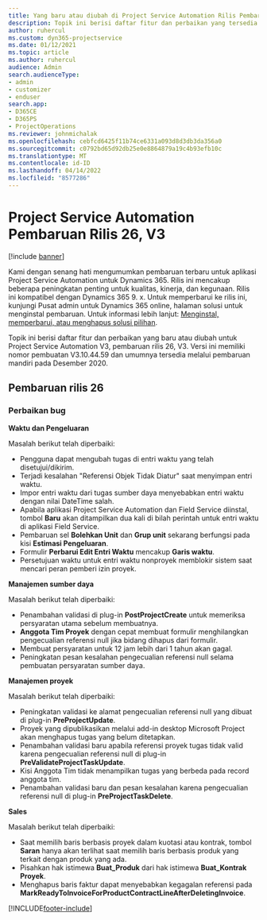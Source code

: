 ```yaml
---
title: Yang baru atau diubah di Project Service Automation Rilis Pembaruan 26, V3
description: Topik ini berisi daftar fitur dan perbaikan yang tersedia di Project Service Automation V3, pembaruan rilis 26, V3.
author: ruhercul
ms.custom: dyn365-projectservice
ms.date: 01/12/2021
ms.topic: article
ms.author: ruhercul
audience: Admin
search.audienceType:
- admin
- customizer
- enduser
search.app:
- D365CE
- D365PS
- ProjectOperations
ms.reviewer: johnmichalak
ms.openlocfilehash: cebfcd6425f11b74ce6331a093d8d3db3da356a0
ms.sourcegitcommit: c0792bd65d92db25e0e8864879a19c4b93efb10c
ms.translationtype: MT
ms.contentlocale: id-ID
ms.lasthandoff: 04/14/2022
ms.locfileid: "8577286"
---
```

# <a name="project-service-automation-update-release-26-v3"></a>Project Service Automation Pembaruan Rilis 26, V3

[!include [banner](../includes/psa-now-project-operations.md)]

Kami dengan senang hati mengumumkan pembaruan terbaru untuk aplikasi Project Service Automation untuk Dynamics 365. Rilis ini mencakup beberapa peningkatan penting untuk kualitas, kinerja, dan kegunaan. Rilis ini kompatibel dengan Dynamics 365 9. x. Untuk memperbarui ke rilis ini, kunjungi Pusat admin untuk Dynamics 365 online, halaman solusi untuk menginstal pembaruan. Untuk informasi lebih lanjut: [Menginstal, memperbarui, atau menghapus solusi pilihan](/power-platform/admin/install-remove-preferred-solution).

Topik ini berisi daftar fitur dan perbaikan yang baru atau diubah untuk Project Service Automation V3, pembaruan rilis 26, V3. Versi ini memiliki nomor pembuatan V3.10.44.59 dan umumnya tersedia melalui pembaruan mandiri pada Desember 2020.

## <a name="update-release-26"></a>Pembaruan rilis 26

### <a name="bug-fixes"></a>Perbaikan bug

**Waktu dan Pengeluaran**

Masalah berikut telah diperbaiki:

- Pengguna dapat mengubah tugas di entri waktu yang telah disetujui/dikirim.
- Terjadi kesalahan "Referensi Objek Tidak Diatur" saat menyimpan entri waktu.
- Impor entri waktu dari tugas sumber daya menyebabkan entri waktu dengan nilai DateTime salah.
- Apabila aplikasi Project Service Automation dan Field Service diinstal, tombol **Baru** akan ditampilkan dua kali di bilah perintah untuk entri waktu di aplikasi Field Service.
- Pembaruan sel **Bolehkan Unit** dan **Grup unit** sekarang berfungsi pada kisi **Estimasi Pengeluaran**.
- Formulir **Perbarui Edit Entri Waktu** mencakup **Garis waktu**.
- Persetujuan waktu untuk entri waktu nonproyek memblokir sistem saat mencari peran pemberi izin proyek.

**Manajemen sumber daya**

Masalah berikut telah diperbaiki:

- Penambahan validasi di plug-in **PostProjectCreate** untuk memeriksa persyaratan utama sebelum membuatnya.
- **Anggota Tim Proyek** dengan cepat membuat formulir menghilangkan pengecualian referensi null jika bidang dihapus dari formulir.
- Membuat persyaratan untuk 12 jam lebih dari 1 tahun akan gagal.
- Peningkatan pesan kesalahan pengecualian referensi null selama pembuatan persyaratan sumber daya.

**Manajemen proyek**

Masalah berikut telah diperbaiki:

- Peningkatan validasi ke alamat pengecualian referensi null yang dibuat di plug-in **PreProjectUpdate**.
- Proyek yang dipublikasikan melalui add-in desktop Microsoft Project akan menghapus tugas yang belum ditetapkan.
- Penambahan validasi baru apabila referensi proyek tugas tidak valid karena pengecualian referensi null di plug-in **PreValidateProjectTaskUpdate**.
- Kisi Anggota Tim tidak menampilkan tugas yang berbeda pada record anggota tim.
- Penambahan validasi baru dan pesan kesalahan karena pengecualian referensi null di plug-in **PreProjectTaskDelete**.

**Sales**

Masalah berikut telah diperbaiki:

- Saat memilih baris berbasis proyek dalam kuotasi atau kontrak, tombol **Saran** hanya akan terlihat saat memilih baris berbasis produk yang terkait dengan produk yang ada.
- Pisahkan hak istimewa **Buat_Produk** dari hak istimewa **Buat_Kontrak Proyek**.
- Menghapus baris faktur dapat menyebabkan kegagalan referensi pada **MarkReadyToInvoiceForProductContractLineAfterDeletingInvoice**.


[!INCLUDE[footer-include](../includes/footer-banner.md)]
